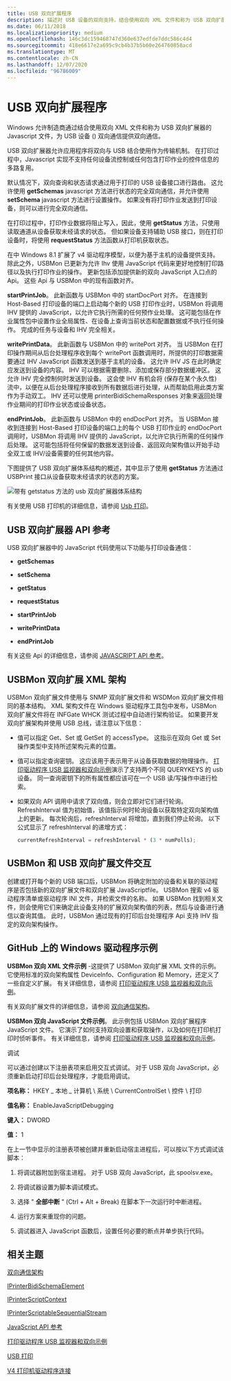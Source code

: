 ```yaml
---
title: USB 双向扩展程序
description: 描述对 USB 设备的双向支持，结合使用双向 XML 文件和称为 USB 双向扩展器的 Javascript 文件。
ms.date: 06/11/2018
ms.localizationpriority: medium
ms.openlocfilehash: 146c3dc159468747d360e637edfde7ddc586c4d4
ms.sourcegitcommit: 418e6617e2a695c9cb4b37b5b60e264760858acd
ms.translationtype: MT
ms.contentlocale: zh-CN
ms.lasthandoff: 12/07/2020
ms.locfileid: "96786009"
---
```

# <a name="usb-bidi-extender"></a>USB 双向扩展程序

Windows 允许制造商通过结合使用双向 XML 文件和称为 USB 双向扩展器的 Javascript 文件，为 USB 设备 () 双向通信提供双向通信。

USB 双向扩展器允许应用程序将双向与 USB 结合使用作为传输机制。 在打印过程中，Javascript 实现不支持任何设备流控制或任何包含打印作业的控件信息的多路复用。

默认情况下，双向查询和状态请求通过用于打印的 USB 设备接口进行路由。 这允许使用 **getSchemas** javascript 方法进行状态的完全双向通信，并允许使用 **setSchema** javascript 方法进行设置操作。 如果没有将打印作业发送到打印设备，则可以进行完全双向通信。

在打印过程中，打印作业数据将阻止写入，因此，使用 **getStatus** 方法，只使用读取通道从设备获取未经请求的状态。 但如果设备支持辅助 USB 接口，则在打印设备时，将使用 **requestStatus** 方法函数从打印机获取状态。

在中 Windows 8.1 扩展了 v4 驱动程序模型，以便为基于主机的设备提供支持。 除此之外，USBMon 已更新为允许 Ihv 使用 JavaScript 代码来更好地控制打印路径以及执行打印作业的操作。 更新包括添加提供新的双向 JavaScript 入口点的 Api。 这些 Api 与 USBMon 中的现有函数对齐。

**startPrintJob**。 此新函数与 USBMon 中的 startDocPort 对齐。 在连接到 Host-Based 打印设备的端口上启动每个新的 USB 打印作业时，USBMon 将调用 IHV 提供的 JavaScript，以允许它执行所需的任何预作业处理。 这可能包括在作业属性包中设置作业全局属性、在设备上查询当前状态和配置数据或不执行任何操作。 完成的任务与设备和 IHV 完全相关。

**writePrintData**。 此新函数与 USBMon 中的 writePort 对齐。 当 USBMon 在打印操作期间从后台处理程序收到每个 writePort 函数调用时，所提供的打印数据需要通过 IHV JavaScript 函数发送到基于主机的设备。 这允许 IHV JS 在此时确定应发送到设备的内容。 IHV 可以根据需要删除、添加或保存部分数据缓冲区。 这允许 IHV 完全控制何时发送到设备。 这会使 IHV 有机会将 (保存在某个永久性) 流中，以便在从后台处理程序接收到所有数据后进行处理，从而帮助启用此类方案作为手动双工。 IHV 还可以使用 printerBidiSchemaResponses 对象来返回处理作业期间的打印作业状态或设备状态。

**endPrintJob**。 此新函数与 USBMon 中的 endDocPort 对齐。 当 USBMon 接收到连接到 Host-Based 打印设备的端口上的每个 USB 打印作业的 endDocPort 调用时，USBMon 将调用 IHV 提供的 JavaScript，以允许它执行所需的任何操作后处理。 这可能包括将任何保留的数据发送到设备、返回双向架构值以开始手动全双工或 IHV/设备需要的任何其他内容。

下图提供了 USB 双向扩展体系结构的概述，其中显示了使用 **getStatus** 方法通过 USBPrint 接口从设备获取未经请求的状态的方案。

![带有 getstatus 方法的 usb 双向扩展器体系结构](images/usbbidiext-arch.png)

有关使用 USB 打印机的详细信息，请参阅 [Usb 打印](usb-printing.md)。

## <a name="usb-bidi-extender-api-reference"></a>USB 双向扩展器 API 参考

USB 双向扩展器中的 JavaScript 代码使用以下功能与打印设备通信：

- **getSchemas**

- **setSchema**

- **getStatus**

- **requestStatus**

- **startPrintJob**

- **writePrintData**

- **endPrintJob**

有关这些 Api 的详细信息，请参阅 [JAVASCRIPT API 参考](javascript-api-reference-.md)。

## <a name="usbmon-bidi-extension-xml-schema"></a>USBMon 双向扩展 XML 架构

USBMon 双向扩展文件使用与 SNMP 双向扩展文件和 WSDMon 双向扩展文件相同的基本结构。 XML 架构文件在 Windows 驱动程序工具包中发布，USBMon 双向扩展文件将在 INFGate WHCK 测试过程中自动进行架构验证。 如果要开发双向扩展架构并使用 USB 总线，请注意以下信息：

- 值可以指定 Get、Set 或 GetSet 的 accessType。 这指示在双向 Get 或 Set 操作类型中支持所述架构元素的位置。

- 值可以指定查询密钥。 这应该用于表示用于从设备获取数据的物理操作。 [打印驱动程序 USB 监视器和双向示例](/samples/microsoft/windows-driver-samples/print-driver-usb-monitor-and-bidi-sample)演示了支持两个不同 QUERYKEYS 的 usb 设备。 同一查询密钥下的所有属性都应该可在一个 USB 读/写操作中进行检索。

- 如果双向 API 调用中请求了双向值，则会立即对它们进行轮询。 RefreshInterval 值为初始值，该值指示何时轮询设备以获取特定双向架构值上的更新。 每次轮询后，refreshInterval 将增加，直到我们停止轮询。 以下公式显示了 refreshInterval 的递增方式：

    ```javascript
    currentRefreshInterval = refreshInterval * (3 * numPolls);
    ```

## <a name="usbmon-and-usb-bidi-extension-file-interaction"></a>USBMon 和 USB 双向扩展文件交互

创建或打开每个新的 USB 端口后，USBMon 将确定附加的设备和关联的驱动程序是否包括新的双向扩展文件和双向扩展 JavaScriptfile。 USBMon 搜索 v4 驱动程序清单或驱动程序 INI 文件，并检索文件的名称。 如果 USBMon 找到相关文件，则会使用它们来确定此设备支持的扩展双向架构值的列表，然后与设备进行通信以查询其值。 此时，USBMon 通过现有的打印后台处理程序 Api 支持 IHV 指定的双向架构操作。

## <a name="windows-driver-samples-on-github"></a>GitHub 上的 Windows 驱动程序示例

**USBMon 双向 XML 文件示例** -这提供了 USBMon 双向扩展 XML 文件的示例。 它使用标准的双向架构属性 DeviceInfo、Configuration 和 Memory，还定义了一些自定义扩展。 有关详细信息，请参阅 [打印驱动程序 USB 监视器和双向示例](/samples/microsoft/windows-driver-samples/print-driver-usb-monitor-and-bidi-sample)。

有关双向扩展文件的详细信息，请参阅 [双向通信架构](bidirectional-communication-schema.md)。

**USBMon 双向 JavaScript 文件示例**。 此示例包括 USBMon 双向扩展程序 JavaScript 文件。 它演示了如何支持双向设置和获取操作，以及如何在打印机打印时侦听事件。 有关详细信息，请参阅 [打印驱动程序 USB 监视器和双向示例](/samples/microsoft/windows-driver-samples/print-driver-usb-monitor-and-bidi-sample)。

调试

可以通过创建以下注册表项来启用交互式调试。 对于 USB 双向 JavaScript，必须重新启动打印后台处理程序，才能启用调试。

**项名称：** HKEY \_ 本地 \_ 计算机 \\ 系统 \\ CurrentControlSet \\ 控件 \\ 打印

**值名称：** EnableJavaScriptDebugging

**键入：** DWORD

**值：** 1

在上一节中显示的注册表项被创建并重新启动宿主进程后，可以按以下方式调试该脚本：

1. 将调试器附加到宿主进程。 对于 USB 双向 JavaScript，此 spoolsv.exe。

2. 将调试器设置为脚本调试模式。

3. 选择 " **全部中断** " (Ctrl + Alt + Break) 在脚本下一次运行时中断进程。

4. 运行方案来重现你的问题。

5. 调试器进入 JavaScript 函数后，设置任何必要的断点并单步执行代码。

## <a name="related-topics"></a>相关主题

[双向通信架构](bidirectional-communication-schema.md)  

[IPrinterBidiSchemaElement](iprinterbidischemaelement-interface.md)  

[IPrinterScriptContext](/windows-hardware/drivers/ddi/printerextension/nn-printerextension-iprinterscriptcontext)  

[IPrinterScriptableSequentialStream](/windows-hardware/drivers/ddi/printerextension/nn-printerextension-iprinterscriptablesequentialstream)  

[JavaScript API 参考](javascript-api-reference-.md)  

[打印驱动程序 USB 监视器和双向示例](/samples/microsoft/windows-driver-samples/print-driver-usb-monitor-and-bidi-sample)  

[USB 打印](usb-printing.md)  

[V4 打印机驱动程序连接](v4-printer-driver-connectivity.md)
